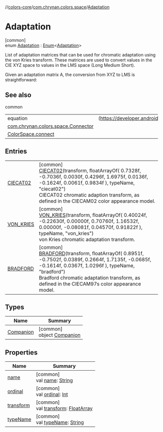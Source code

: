//[colors-core](../../../index.md)/[com.chrynan.colors.space](../index.md)/[Adaptation](index.md)

# Adaptation

[common]\
enum [Adaptation](index.md) : [Enum](https://kotlinlang.org/api/latest/jvm/stdlib/kotlin/-enum/index.html)&lt;[Adaptation](index.md)&gt; 

List of adaptation matrices that can be used for chromatic adaptation using the von Kries transform. These matrices are used to convert values in the CIE XYZ space to values in the LMS space (Long Medium Short).

Given an adaptation matrix A, the conversion from XYZ to LMS is straightforward:

## See also

common

| | |
|---|---|
| equation | (https://developer.android.com/reference/android/graphics/ColorSpace.Adaptation.html) |
| [com.chrynan.colors.space.Connector](../-connector/index.md) |  |
| [ColorSpace.connect](../connect.md) |  |

## Entries

| | |
|---|---|
| [CIECAT02](-c-i-e-c-a-t02/index.md) | [common]<br>[CIECAT02](-c-i-e-c-a-t02/index.md)(transform, floatArrayOf(             0.7328f, -0.7036f, 0.0030f,             0.4296f, 1.6975f, 0.0136f,             -0.1624f, 0.0061f, 0.9834f         ), typeName, "ciecat02")<br>CIECAT02 chromatic adaption transform, as defined in the CIECAM02 color appearance model. |
| [VON_KRIES](-v-o-n_-k-r-i-e-s/index.md) | [common]<br>[VON_KRIES](-v-o-n_-k-r-i-e-s/index.md)(transform, floatArrayOf(             0.40024f, -0.22630f, 0.00000f,             0.70760f, 1.16532f, 0.00000f,             -0.08081f, 0.04570f, 0.91822f         ), typeName, "von_kries")<br>von Kries chromatic adaptation transform. |
| [BRADFORD](-b-r-a-d-f-o-r-d/index.md) | [common]<br>[BRADFORD](-b-r-a-d-f-o-r-d/index.md)(transform, floatArrayOf(             0.8951f, -0.7502f, 0.0389f,             0.2664f, 1.7135f, -0.0685f,             -0.1614f, 0.0367f, 1.0296f         ), typeName, "bradford")<br>Bradford chromatic adaptation transform, as defined in the CIECAM97s color appearance model. |

## Types

| Name | Summary |
|---|---|
| [Companion](-companion/index.md) | [common]<br>object [Companion](-companion/index.md) |

## Properties

| Name | Summary |
|---|---|
| [name](../-render-intent/-p-e-r-c-e-p-t-u-a-l/index.md#-372974862%2FProperties%2F1346026436) | [common]<br>val [name](../-render-intent/-p-e-r-c-e-p-t-u-a-l/index.md#-372974862%2FProperties%2F1346026436): [String](https://kotlinlang.org/api/latest/jvm/stdlib/kotlin/-string/index.html) |
| [ordinal](../-render-intent/-p-e-r-c-e-p-t-u-a-l/index.md#-739389684%2FProperties%2F1346026436) | [common]<br>val [ordinal](../-render-intent/-p-e-r-c-e-p-t-u-a-l/index.md#-739389684%2FProperties%2F1346026436): [Int](https://kotlinlang.org/api/latest/jvm/stdlib/kotlin/-int/index.html) |
| [transform](transform.md) | [common]<br>val [transform](transform.md): [FloatArray](https://kotlinlang.org/api/latest/jvm/stdlib/kotlin/-float-array/index.html) |
| [typeName](type-name.md) | [common]<br>val [typeName](type-name.md): [String](https://kotlinlang.org/api/latest/jvm/stdlib/kotlin/-string/index.html) |
